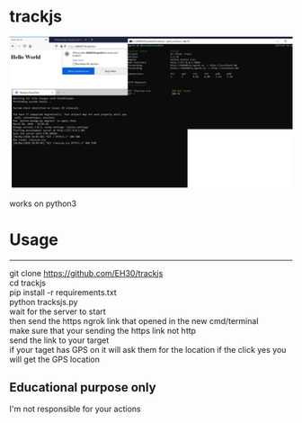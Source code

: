 # trackjs

<img src="https://github.com/EH30/trackjs/blob/master/trackjs_eample.JPG" >

works on python3


# Usage
---------------------------------------------------   
git clone https://github.com/EH30/trackjs   
cd trackjs   
pip install -r requirements.txt   
python tracksjs.py   
wait for the server to start   
then send the https ngrok link that opened in the new cmd/terminal   
make sure that your sending the https link not http   
send the link to your target   
if your taget has GPS on it will ask them for the location if the click yes you will get the GPS location   



Educational purpose only
-------------------------------------
I'm not responsible for your actions


